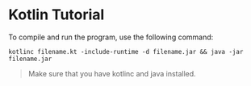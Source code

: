 # Kotlin Tutorial 

To compile and run the program, use the following command:
	
```shell
kotlinc filename.kt -include-runtime -d filename.jar && java -jar filename.jar
```
> Make sure that you have kotlinc and java installed.
